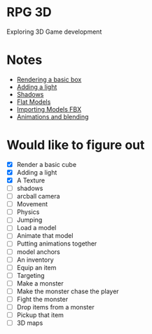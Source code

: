 # RPG 3D
Exploring 3D Game development

# Notes
- [Rendering a basic box](./notes/render-a-basic-box.md)
- [Adding a light](./notes/adding-a-light.md)
- [Shadows](./notes/shadows.md)
- [Flat Models](./notes/flat-models.md)
- [Importing Models FBX](./notes/importing-fbx.md)
- [Animations and blending](./notes/animations.md)

# Would like to figure out
- [x] Render a basic cube
- [x] Adding a light
- [x] A Texture
- [ ] shadows
- [ ] arcball camera
- [ ] Movement
- [ ] Physics
- [ ] Jumping
- [ ] Load a model
- [ ] Animate that model
- [ ] Putting animations together
- [ ] model anchors
- [ ] An inventory
- [ ] Equip an item
- [ ] Targeting
- [ ] Make a monster
- [ ] Make the monster chase the player
- [ ] Fight the monster
- [ ] Drop items from a monster
- [ ] Pickup that item
- [ ] 3D maps
